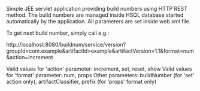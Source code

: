 Simple JEE servlet application providing build numbers using HTTP REST method.
The build numbers are managed inside HSQL database started automatically by the application.
All parameters are set inside web.xml file.

To get next build number, simply call e.g.:

http://localhost:8080/buildnum/service/version?groupId=com.example&artifactId=example&artifactVersion=1.1&format=num&action=increment

Valid values for 'action' parameter: increment, set, reset, show
Valid values for 'format' parameter: num, props
Other parameters: buildNumber (for 'set' action only), artifactClassifier, prefix (for 'props' format only)

